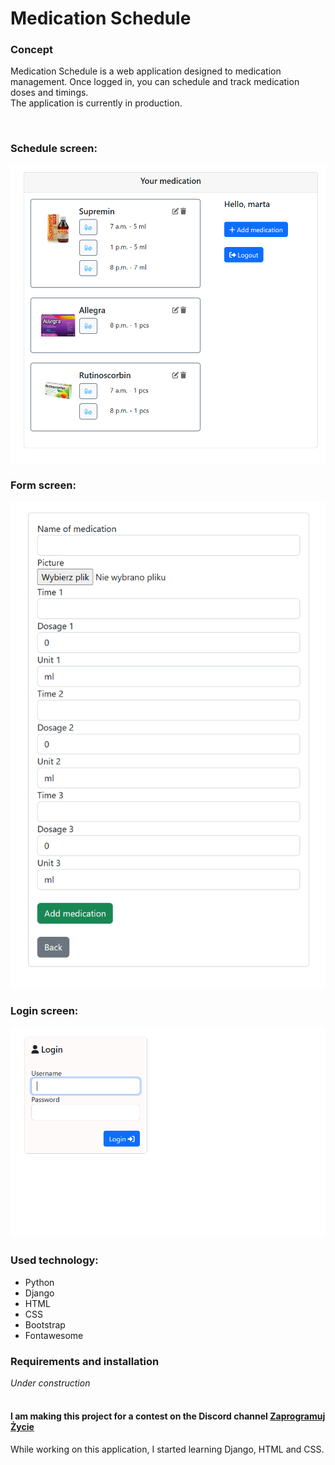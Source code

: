 # Medication Schedule


### Concept 
Medication Schedule is a web application designed to medication management. Once logged in, you can schedule and track medication doses and timings. <br> 
The application is currently in production.

<br>

### Schedule screen:
<p align="center">
  <img src="./screenshot.png" width=520px title="screenshot">
</p>

### Form screen: 
<p align="center">
  <img src="./screenshot_form.png" width=520px title="screenshot">
</p>

### Login screen: 
<p align="center">
  <img src="./screenshot_login.png" width=520px title="screenshot">
</p>

### Used technology:
- Python
- Django
- HTML
- CSS
- Bootstrap
- Fontawesome


### Requirements and installation
<em>Under construction</em>
<br><br>


#### I am making this project for a contest on the Discord channel [Zaprogramuj Życie](https://discord.com/invite/zaprogramujzycie)
While working on this application, I started learning Django, HTML and CSS.